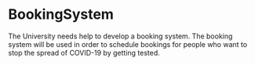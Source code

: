 # BookingSystem
The University needs help to develop a booking system. The booking system will be used in order to schedule bookings for people who want  to stop the spread of COVID-19 by getting tested.

